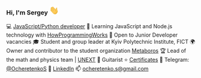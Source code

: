 ### Hi, I'm Sergey <img src="https://raw.githubusercontent.com/SergeyOcheretenko/SergeyOcheretenko/test/wave.gif" width="25px">
 
💻 [JavaScript/Python developer](https://github.com/SergeyOcheretenko/LearningProgramming)
🌱 Learning JavaScript and Node.js technology with [HowProgrammingWorks](https://www.github.com/HowProgrammingWorks)
🍊 Open to Junior Developer vacancies
🎓 Student and group leader at Kyiv Polytechnic Institute, FICT
🌍 Owner and contributor to the student organization [Metaboros](https://github.com/Metaboros)
🏆 Lead of the math and physics team | [UNEXT](https://unext.in.ua)
🎸 Guitarist
⭐ [Certificates](https://github.com/SergeyOcheretenko/Certificates)
💬 Telegram: [@OcheretenkoS](https://telegram.me/OcheretenkoS)
🔭 [LinkedIn](https://www.linkedin.com/in/sergeyocheretenko/)
📫 [ocheretenko.s@gmail.com](mailto:ocheretenko.s@gmail.com)
<!-- 📺 Resume -->
